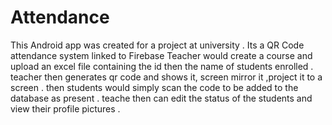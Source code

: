 # Attendance
This Android app was created for a project at university . Its a QR Code attendance system linked to Firebase 
Teacher would create a course and upload an excel file containing the id then the name of students enrolled .
teacher then generates qr code and shows it, screen mirror it ,project it to a screen .
then students would simply scan the code to be added to the database as present .
teache then can edit the status of the students and view their profile pictures .
